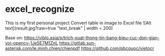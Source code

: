 # excel_recognize
This is my first personal project
Convert table in image to Excel file
![Alt text](result.jpg?raw=true "text_break" | width = 200)

Base on:
  https://viblo.asia/p/trich-xuat-thong-tin-bang-bieu-cuc-don-gian-voi-opencv-1Je5E7M1ZnL
  https://gitlab.sun-asterisk.com/le.minh.chien/chienpdf
  https://github.com/pbcquoc/vietocr

